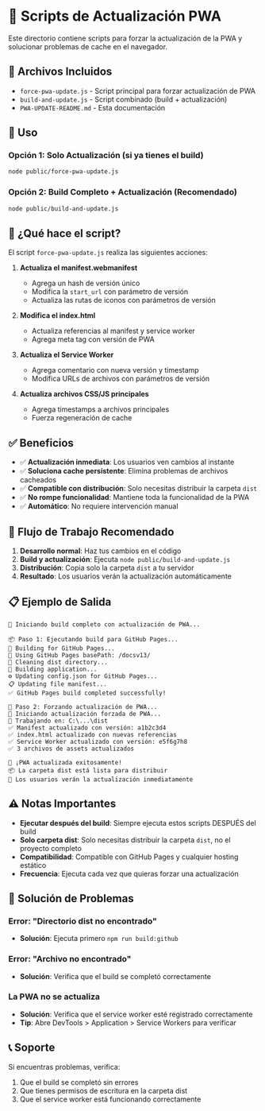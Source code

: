 # 🔄 Scripts de Actualización PWA

Este directorio contiene scripts para forzar la actualización de la PWA y solucionar problemas de cache en el navegador.

## 📁 Archivos Incluidos

- `force-pwa-update.js` - Script principal para forzar actualización de PWA
- `build-and-update.js` - Script combinado (build + actualización)
- `PWA-UPDATE-README.md` - Esta documentación

## 🚀 Uso

### Opción 1: Solo Actualización (si ya tienes el build)
```bash
node public/force-pwa-update.js
```

### Opción 2: Build Completo + Actualización (Recomendado)
```bash
node public/build-and-update.js
```

## 🎯 ¿Qué hace el script?

El script `force-pwa-update.js` realiza las siguientes acciones:

1. **Actualiza el manifest.webmanifest**
   - Agrega un hash de versión único
   - Modifica la `start_url` con parámetro de versión
   - Actualiza las rutas de iconos con parámetros de versión

2. **Modifica el index.html**
   - Actualiza referencias al manifest y service worker
   - Agrega meta tag con versión de PWA

3. **Actualiza el Service Worker**
   - Agrega comentario con nueva versión y timestamp
   - Modifica URLs de archivos con parámetros de versión

4. **Actualiza archivos CSS/JS principales**
   - Agrega timestamps a archivos principales
   - Fuerza regeneración de cache

## ✅ Beneficios

- ✅ **Actualización inmediata**: Los usuarios ven cambios al instante
- ✅ **Soluciona cache persistente**: Elimina problemas de archivos cacheados
- ✅ **Compatible con distribución**: Solo necesitas distribuir la carpeta `dist`
- ✅ **No rompe funcionalidad**: Mantiene toda la funcionalidad de la PWA
- ✅ **Automático**: No requiere intervención manual

## 🔧 Flujo de Trabajo Recomendado

1. **Desarrollo normal**: Haz tus cambios en el código
2. **Build y actualización**: Ejecuta `node public/build-and-update.js`
3. **Distribución**: Copia solo la carpeta `dist` a tu servidor
4. **Resultado**: Los usuarios verán la actualización automáticamente

## 📋 Ejemplo de Salida

```
🚀 Iniciando build completo con actualización de PWA...

📦 Paso 1: Ejecutando build para GitHub Pages...
🚀 Building for GitHub Pages...
📁 Using GitHub Pages basePath: /docsv13/
🧹 Cleaning dist directory...
🔨 Building application...
⚙️ Updating config.json for GitHub Pages...
📋 Updating file manifest...
✅ GitHub Pages build completed successfully!

🔄 Paso 2: Forzando actualización de PWA...
🔄 Iniciando actualización forzada de PWA...
📁 Trabajando en: C:\...\dist
✅ Manifest actualizado con versión: a1b2c3d4
✅ index.html actualizado con nuevas referencias
✅ Service Worker actualizado con versión: e5f6g7h8
✅ 3 archivos de assets actualizados

🎉 ¡PWA actualizada exitosamente!
📦 La carpeta dist está lista para distribuir
🔄 Los usuarios verán la actualización inmediatamente
```

## ⚠️ Notas Importantes

- **Ejecutar después del build**: Siempre ejecuta estos scripts DESPUÉS del build
- **Solo carpeta dist**: Solo necesitas distribuir la carpeta `dist`, no el proyecto completo
- **Compatibilidad**: Compatible con GitHub Pages y cualquier hosting estático
- **Frecuencia**: Ejecuta cada vez que quieras forzar una actualización

## 🐛 Solución de Problemas

### Error: "Directorio dist no encontrado"
- **Solución**: Ejecuta primero `npm run build:github`

### Error: "Archivo no encontrado"
- **Solución**: Verifica que el build se completó correctamente

### La PWA no se actualiza
- **Solución**: Verifica que el service worker esté registrado correctamente
- **Tip**: Abre DevTools > Application > Service Workers para verificar

## 📞 Soporte

Si encuentras problemas, verifica:
1. Que el build se completó sin errores
2. Que tienes permisos de escritura en la carpeta dist
3. Que el service worker está funcionando correctamente